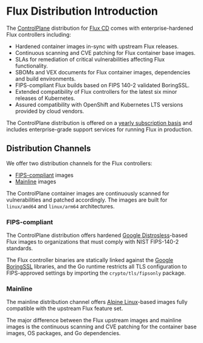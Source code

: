 # Flux Distribution Introduction

The [ControlPlane](https://control-plane.io) distribution for [Flux CD](https://fluxcd.io)
comes with enterprise-hardened Flux controllers including:

- Hardened container images in-sync with upstream Flux releases.
- Continuous scanning and CVE patching for Flux container base images.
- SLAs for remediation of critical vulnerabilities affecting Flux functionality.
- SBOMs and VEX documents for Flux container images, dependencies and build environments.
- FIPS-compliant Flux builds based on FIPS 140-2 validated BoringSSL.
- Extended compatibility of Flux controllers for the latest six minor releases of Kubernetes.
- Assured compatibility with OpenShift and Kubernetes LTS versions provided by cloud vendors.

The ControlPlane distribution is offered on a
[yearly subscription basis](../pricing/index.md) and includes
enterprise-grade support services for running Flux in production.

## Distribution Channels

We offer two distribution channels for the Flux controllers:

- [FIPS-compliant](#fips-compliant) images
- [Mainline](#mainline) images

The ControlPlane container images are continuously scanned for vulnerabilities and patched accordingly.
The images are built for `linux/amd64` and `linux/arm64` architectures.

### FIPS-compliant

The ControlPlane distribution offers hardened
[Google Distrosless](https://github.com/GoogleContainerTools/distroless)-based Flux images
to organizations that must comply with NIST FIPS-140-2 standards.

The Flux controller binaries are statically linked against the
[Google BoringSSL](https://boringssl.googlesource.com/boringssl/) libraries,
and the Go runtime restricts all TLS configuration to FIPS-approved settings
by importing the `crypto/tls/fipsonly` package.

### Mainline

The mainline distribution channel offers
[Alpine Linux](https://www.alpinelinux.org/)-based
images fully compatible with the upstream Flux feature set.

The major difference between the Flux upstream images and mainline images is the
continuous scanning and CVE patching for the container base images, OS packages,
and Go dependencies.
